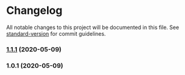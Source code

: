 # Changelog

All notable changes to this project will be documented in this file. See [standard-version](https://github.com/conventional-changelog/standard-version) for commit guidelines.

### [1.1.1](https://github.com/bisho1995/asymmetric-encryption/compare/v1.0.1...v1.1.1) (2020-05-09)

### 1.0.1 (2020-05-09)

